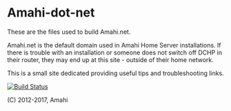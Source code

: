 Amahi-dot-net
==========

These are the files used to build Amahi.net. 

Amahi.net is the default domain used in Amahi Home Server installations. If there is trouble with an installation or someone does not switch off DCHP in their router, they may end up at this site - outside of their home network.

This is a small site dedicated providing useful tips and troubleshooting links.

[![Build Status](https://secure.travis-ci.org/amahi/amahi-net.png)](http://travis-ci.org/amahi/amahi-net)

(C) 2012-2017, Amahi
